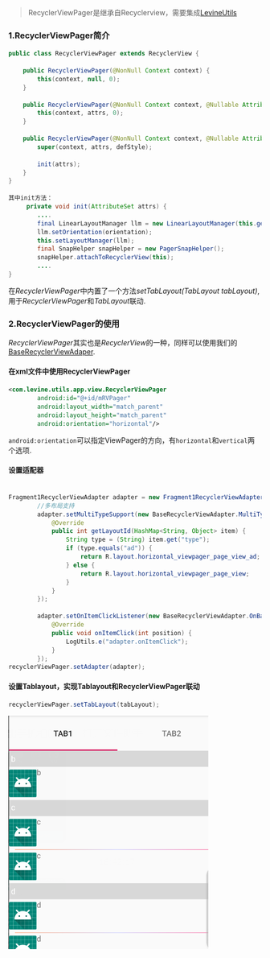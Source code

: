 >  RecyclerViewPager是继承自Recyclerview，需要集成[LevineUtils](/zh-cn/Android/LevineUtils/README)

### 1.RecyclerViewPager简介

```java
public class RecyclerViewPager extends RecyclerView {

    public RecyclerViewPager(@NonNull Context context) {
        this(context, null, 0);
    }

    public RecyclerViewPager(@NonNull Context context, @Nullable AttributeSet attrs) {
        this(context, attrs, 0);
    }

    public RecyclerViewPager(@NonNull Context context, @Nullable AttributeSet attrs, int defStyle) {
        super(context, attrs, defStyle);

        init(attrs);
    }
}

其中init方法：
     private void init(AttributeSet attrs) {
    	....
    	final LinearLayoutManager llm = new LinearLayoutManager(this.getContext());
        llm.setOrientation(orientation);
        this.setLayoutManager(llm);
        final SnapHelper snapHelper = new PagerSnapHelper();
        snapHelper.attachToRecyclerView(this);
    	....
}
```

在*RecyclerViewPager*中内置了一个方法*setTabLayout(TabLayout tabLayout)*,用于*RecyclerViewPager*和*TabLayout*联动.



### 2.RecyclerViewPager的使用

*RecyclerViewPager*其实也是*RecyclerView*的一种，同样可以使用我们的[BaseRecyclerViewAdaper](/zh-cn/Android/LevineUtils/BaseRecyclerViewAdapter万能适配器).

#### 在xml文件中使用RecyclerViewPager

```xml
<com.levine.utils.app.view.RecyclerViewPager
        android:id="@+id/mRVPager"
        android:layout_width="match_parent"
        android:layout_height="match_parent"
        android:orientation="horizontal"/>
```

```android:orientation```可以指定ViewPager的方向，有```horizontal```和```vertical```两个选项.

#### 设置适配器

```java

Fragment1RecyclerViewAdapter adapter = new Fragment1RecyclerViewAdapter(pageDatas, this.getActivity(), R.layout.horizontal_viewpager_page_view);
        //多布局支持
        adapter.setMultiTypeSupport(new BaseRecyclerViewAdapter.MultiTypeSupport<HashMap<String, Object>>() {
            @Override
            public int getLayoutId(HashMap<String, Object> item) {
                String type = (String) item.get("type");
                if (type.equals("ad")) {
                    return R.layout.horizontal_viewpager_page_view_ad;
                } else {
                    return R.layout.horizontal_viewpager_page_view;
                }
            }
        });

        adapter.setOnItemClickListener(new BaseRecyclerViewAdapter.OnBaseItemClickListener() {
            @Override
            public void onItemClick(int position) {
                LogUtils.e("adapter.onItemClick");
            }
        });
recyclerViewPager.setAdapter(adapter);
```

#### 设置Tablayout，实现Tablayout和RecyclerViewPager联动

```java
recyclerViewPager.setTabLayout(tabLayout);
```

![image-20191117234157324](../../../_media/imgs/image-20191117234157324.png)